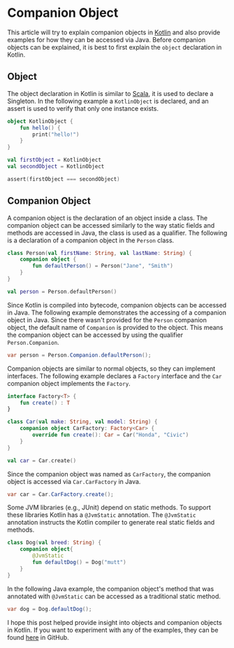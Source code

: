 # Companion Object

This article will try to explain companion objects in [Kotlin](https://kotlinlang.org) and also provide examples for
how they can be accessed via Java. Before companion objects can be explained, it is best to first explain the
`object` declaration in Kotlin.

## Object

The object declaration in Kotlin is similar to [Scala](https://www.scala-lang.org), it is used to declare a Singleton.
In the following example a `KotlinObject` is declared, and an assert is used to verify that only one instance exists.

```kotlin
object KotlinObject {
    fun hello() {
        print("hello!")
    } 
}

val firstObject = KotlinObject
val secondObject = KotlinObject

assert(firstObject === secondObject)
```

## Companion Object

A companion object is the declaration of an object inside a class. The companion object can be accessed similarly to
the way static fields and methods are accessed in Java, the class is used as a qualifier. The following is a declaration
of a companion object in the `Person` class.

```kotlin
class Person(val firstName: String, val lastName: String) {
    companion object {
        fun defaultPerson() = Person("Jane", "Smith") 
    }
}

val person = Person.defaultPerson()
```

Since Kotlin is compiled into bytecode, companion objects can be accessed in Java. The following example demonstrates
the accessing of a companion object in Java. Since there wasn't provided for the `Person` companion object,
the default name of `Companion` is provided to the object. This means the companion object can be accessed by using the
qualifier `Person.Companion`.

```java
var person = Person.Companion.defaultPerson();
```

Companion objects are similar to normal objects, so they can implement interfaces. The following example declares a
`Factory` interface and the `Car` companion object implements the `Factory`.

```kotlin
interface Factory<T> {
    fun create() : T
}

class Car(val make: String, val model: String) {
    companion object CarFactory: Factory<Car> {
        override fun create(): Car = Car("Honda", "Civic")
    }
}

val car = Car.create()
```

Since the companion object was named as `CarFactory`, the companion object is accessed via `Car.CarFactory` in Java.

```java
var car = Car.CarFactory.create();
```

Some JVM libraries (e.g., JUnit) depend on static methods. To support these libraries Kotlin has a `@JvmStatic`
annotation. The `@JvmStatic` annotation instructs the Kotlin compiler to generate real static fields and methods.

```kotlin
class Dog(val breed: String) {
    companion object{
        @JvmStatic
        fun defaultDog() = Dog("mutt")
    }
}
```

In the following Java example, the companion object's method that was annotated with `@JvmStatic` can be accessed as a
traditional static method.

```java
var dog = Dog.defaultDog();
```

I hope this post helped provide insight into objects and companion objects in Kotlin. If you want to experiment
with any of the examples, they can be found [here](https://github.com/seanking/companion-objects-kotlin) in GitHub.
